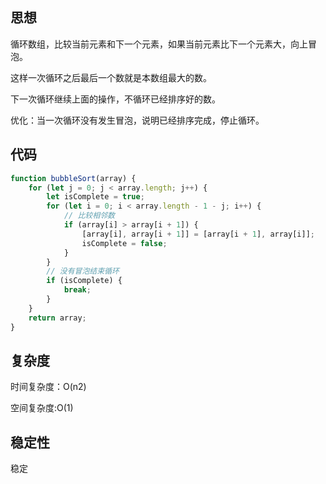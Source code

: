 <!--
 * @Descripttion: 
 * @version: 1.0.0
 * @Author: jimmiezhou
 * @Date: 2019-12-23 11:08:10
 * @LastEditors  : jimmiezhou
 * @LastEditTime : 2019-12-31 23:56:46
 -->
## 思想

循环数组，比较当前元素和下一个元素，如果当前元素比下一个元素大，向上冒泡。

这样一次循环之后最后一个数就是本数组最大的数。

下一次循环继续上面的操作，不循环已经排序好的数。

优化：当一次循环没有发生冒泡，说明已经排序完成，停止循环。

## 代码

```javascript
function bubbleSort(array) {
    for (let j = 0; j < array.length; j++) {
        let isComplete = true;
        for (let i = 0; i < array.length - 1 - j; i++) {
            // 比较相邻数
            if (array[i] > array[i + 1]) {
                [array[i], array[i + 1]] = [array[i + 1], array[i]];
                isComplete = false;
            }
        }
        // 没有冒泡结束循环
        if (isComplete) {
            break;
        }
    }
    return array;
}
```

## 复杂度

时间复杂度：O(n2)

空间复杂度:O(1)

## 稳定性

稳定